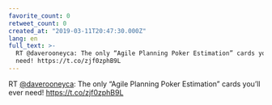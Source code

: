 ```yaml
---
favorite_count: 0
retweet_count: 0
created_at: "2019-03-11T20:47:30.000Z"
lang: en
full_text: >-
  RT @daverooneyca: The only “Agile Planning Poker Estimation” cards you’ll ever
  need! https://t.co/zjf0zphB9L
---
```


RT [@daverooneyca](https://twitter.com/daverooneyca): The only “Agile Planning
Poker Estimation” cards you’ll ever need! <https://t.co/zjf0zphB9L>
